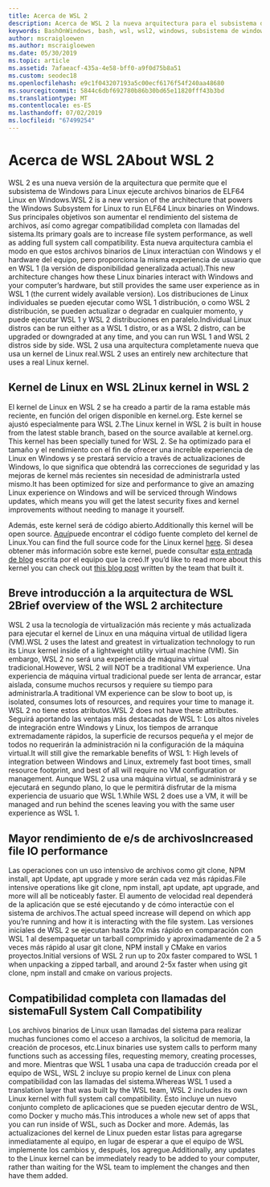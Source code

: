 ```yaml
---
title: Acerca de WSL 2
description: Acerca de WSL 2 la nueva arquitectura para el subsistema de Windows para Linux
keywords: BashOnWindows, bash, wsl, wsl2, windows, subsistema de windows para linux, subsistemawindows, ubuntu, debian, suse, windows 10, instalación
author: mscraigloewen
ms.author: mscraigloewen
ms.date: 05/30/2019
ms.topic: article
ms.assetid: 7afaeacf-435a-4e58-bff0-a9f0d75b8a51
ms.custom: seodec18
ms.openlocfilehash: e9c1f043207193a5c00ecf6176f54f240aa48680
ms.sourcegitcommit: 5844c6dbf692780b86b30bd65e11820fff43b3bd
ms.translationtype: MT
ms.contentlocale: es-ES
ms.lasthandoff: 07/02/2019
ms.locfileid: "67499254"
---
```

# <a name="about-wsl-2"></a><span data-ttu-id="7b997-104">Acerca de WSL 2</span><span class="sxs-lookup"><span data-stu-id="7b997-104">About WSL 2</span></span>

<span data-ttu-id="7b997-105">WSL 2 es una nueva versión de la arquitectura que permite que el subsistema de Windows para Linux ejecute archivos binarios de ELF64 Linux en Windows.</span><span class="sxs-lookup"><span data-stu-id="7b997-105">WSL 2 is a new version of the architecture that powers the Windows Subsystem for Linux to run ELF64 Linux binaries on Windows.</span></span> <span data-ttu-id="7b997-106">Sus principales objetivos son aumentar el rendimiento del sistema de archivos, así como agregar compatibilidad completa con llamadas del sistema.</span><span class="sxs-lookup"><span data-stu-id="7b997-106">Its primary goals are to increase file system performance, as well as adding full system call compatibility.</span></span> <span data-ttu-id="7b997-107">Esta nueva arquitectura cambia el modo en que estos archivos binarios de Linux interactúan con Windows y el hardware del equipo, pero proporciona la misma experiencia de usuario que en WSL 1 (la versión de disponibilidad generalizada actual).</span><span class="sxs-lookup"><span data-stu-id="7b997-107">This new architecture changes how these Linux binaries interact with Windows and your computer’s hardware, but still provides the same user experience as in WSL 1 (the current widely available version).</span></span> <span data-ttu-id="7b997-108">Los distribuciones de Linux individuales se pueden ejecutar como WSL 1 distribución, o como WSL 2 distribución, se pueden actualizar o degradar en cualquier momento, y puede ejecutar WSL 1 y WSL 2 distribuciones en paralelo.</span><span class="sxs-lookup"><span data-stu-id="7b997-108">Individual Linux distros can be run either as a WSL 1 distro, or as a WSL 2 distro, can be upgraded or downgraded at any time, and you can run WSL 1 and WSL 2 distros side by side.</span></span> <span data-ttu-id="7b997-109">WSL 2 usa una arquitectura completamente nueva que usa un kernel de Linux real.</span><span class="sxs-lookup"><span data-stu-id="7b997-109">WSL 2 uses an entirely new architecture that uses a real Linux kernel.</span></span>

## <a name="linux-kernel-in-wsl-2"></a><span data-ttu-id="7b997-110">Kernel de Linux en WSL 2</span><span class="sxs-lookup"><span data-stu-id="7b997-110">Linux kernel in WSL 2</span></span>

<span data-ttu-id="7b997-111">El kernel de Linux en WSL 2 se ha creado a partir de la rama estable más reciente, en función del origen disponible en kernel.org. Este kernel se ajustó especialmente para WSL 2.</span><span class="sxs-lookup"><span data-stu-id="7b997-111">The Linux kernel in WSL 2 is built in house from the latest stable branch, based on the source available at kernel.org. This kernel has been specially tuned for WSL 2.</span></span> <span data-ttu-id="7b997-112">Se ha optimizado para el tamaño y el rendimiento con el fin de ofrecer una increíble experiencia de Linux en Windows y se prestará servicio a través de actualizaciones de Windows, lo que significa que obtendrá las correcciones de seguridad y las mejoras de kernel más recientes sin necesidad de administrarla usted mismo.</span><span class="sxs-lookup"><span data-stu-id="7b997-112">It has been optimized for size and performance to give an amazing Linux experience on Windows and will be serviced through Windows updates, which means you will get the latest security fixes and kernel improvements without needing to manage it yourself.</span></span>

<span data-ttu-id="7b997-113">Además, este kernel será de código abierto.</span><span class="sxs-lookup"><span data-stu-id="7b997-113">Additionally this kernel will be open source.</span></span> <span data-ttu-id="7b997-114">[Aquí](https://github.com/microsoft/WSL2-Linux-Kernel)puede encontrar el código fuente completo del kernel de Linux.</span><span class="sxs-lookup"><span data-stu-id="7b997-114">You can find the full source code for the Linux kernel [here](https://github.com/microsoft/WSL2-Linux-Kernel).</span></span> <span data-ttu-id="7b997-115">Si desea obtener más información sobre este kernel, puede consultar [esta entrada de blog](https://devblogs.microsoft.com/commandline/shipping-a-linux-kernel-with-windows/) escrita por el equipo que la creó.</span><span class="sxs-lookup"><span data-stu-id="7b997-115">If you’d like to read more about this kernel you can check out [this blog post](https://devblogs.microsoft.com/commandline/shipping-a-linux-kernel-with-windows/) written by the team that built it.</span></span>

## <a name="brief-overview-of-the-wsl-2-architecture"></a><span data-ttu-id="7b997-116">Breve introducción a la arquitectura de WSL 2</span><span class="sxs-lookup"><span data-stu-id="7b997-116">Brief overview of the WSL 2 architecture</span></span>

<span data-ttu-id="7b997-117">WSL 2 usa la tecnología de virtualización más reciente y más actualizada para ejecutar el kernel de Linux en una máquina virtual de utilidad ligera (VM).</span><span class="sxs-lookup"><span data-stu-id="7b997-117">WSL 2 uses the latest and greatest in virtualization technology to run its Linux kernel inside of a lightweight utility virtual machine (VM).</span></span> <span data-ttu-id="7b997-118">Sin embargo, WSL 2 no será una experiencia de máquina virtual tradicional.</span><span class="sxs-lookup"><span data-stu-id="7b997-118">However, WSL 2 will NOT be a traditional VM experience.</span></span> <span data-ttu-id="7b997-119">Una experiencia de máquina virtual tradicional puede ser lenta de arrancar, estar aislada, consume muchos recursos y requiere su tiempo para administrarla.</span><span class="sxs-lookup"><span data-stu-id="7b997-119">A traditional VM experience can be slow to boot up, is isolated, consumes lots of resources, and requires your time to manage it.</span></span> <span data-ttu-id="7b997-120">WSL 2 no tiene estos atributos.</span><span class="sxs-lookup"><span data-stu-id="7b997-120">WSL 2 does not have these attributes.</span></span> <span data-ttu-id="7b997-121">Seguirá aportando las ventajas más destacadas de WSL 1: Los altos niveles de integración entre Windows y Linux, los tiempos de arranque extremadamente rápidos, la superficie de recursos pequeña y el mejor de todos no requerirán la administración ni la configuración de la máquina virtual.</span><span class="sxs-lookup"><span data-stu-id="7b997-121">It will still give the remarkable benefits of WSL 1: High levels of integration between Windows and Linux, extremely fast boot times, small resource footprint, and best of all will require no VM configuration or management.</span></span> <span data-ttu-id="7b997-122">Aunque WSL 2 usa una máquina virtual, se administrará y se ejecutará en segundo plano, lo que le permitirá disfrutar de la misma experiencia de usuario que WSL 1.</span><span class="sxs-lookup"><span data-stu-id="7b997-122">While WSL 2 does use a VM, it will be managed and run behind the scenes leaving you with the same user experience as WSL 1.</span></span>

## <a name="increased-file-io-performance"></a><span data-ttu-id="7b997-123">Mayor rendimiento de e/s de archivos</span><span class="sxs-lookup"><span data-stu-id="7b997-123">Increased file IO performance</span></span>

<span data-ttu-id="7b997-124">Las operaciones con un uso intensivo de archivos como git clone, NPM install, apt Update, apt upgrade y more serán cada vez más rápidas.</span><span class="sxs-lookup"><span data-stu-id="7b997-124">File intensive operations like git clone, npm install, apt update, apt upgrade, and more will all be noticeably faster.</span></span> <span data-ttu-id="7b997-125">El aumento de velocidad real dependerá de la aplicación que se esté ejecutando y de cómo interactúe con el sistema de archivos.</span><span class="sxs-lookup"><span data-stu-id="7b997-125">The actual speed increase will depend on which app you’re running and how it is interacting with the file system.</span></span> <span data-ttu-id="7b997-126">Las versiones iniciales de WSL 2 se ejecutan hasta 20x más rápido en comparación con WSL 1 al desempaquetar un tarball comprimido y aproximadamente de 2 a 5 veces más rápido al usar git clone, NPM install y CMake en varios proyectos.</span><span class="sxs-lookup"><span data-stu-id="7b997-126">Initial versions of WSL 2 run up to 20x faster compared to WSL 1 when unpacking a zipped tarball, and around 2-5x faster when using git clone, npm install and cmake on various projects.</span></span>

## <a name="full-system-call-compatibility"></a><span data-ttu-id="7b997-127">Compatibilidad completa con llamadas del sistema</span><span class="sxs-lookup"><span data-stu-id="7b997-127">Full System Call Compatibility</span></span>

<span data-ttu-id="7b997-128">Los archivos binarios de Linux usan llamadas del sistema para realizar muchas funciones como el acceso a archivos, la solicitud de memoria, la creación de procesos, etc.</span><span class="sxs-lookup"><span data-stu-id="7b997-128">Linux binaries use system calls to perform many functions such as accessing files, requesting memory, creating processes, and more.</span></span> <span data-ttu-id="7b997-129">Mientras que WSL 1 usaba una capa de traducción creada por el equipo de WSL, WSL 2 incluye su propio kernel de Linux con plena compatibilidad con las llamadas del sistema.</span><span class="sxs-lookup"><span data-stu-id="7b997-129">Whereas WSL 1 used a translation layer that was built by the WSL team, WSL 2 includes its own Linux kernel with full system call compatibility.</span></span> <span data-ttu-id="7b997-130">Esto incluye un nuevo conjunto completo de aplicaciones que se pueden ejecutar dentro de WSL, como Docker y mucho más.</span><span class="sxs-lookup"><span data-stu-id="7b997-130">This introduces a whole new set of apps that you can run inside of WSL, such as Docker and more.</span></span> <span data-ttu-id="7b997-131">Además, las actualizaciones del kernel de Linux pueden estar listas para agregarse inmediatamente al equipo, en lugar de esperar a que el equipo de WSL implemente los cambios y, después, los agregue.</span><span class="sxs-lookup"><span data-stu-id="7b997-131">Additionally, any updates to the Linux kernel can be immediately ready to be added to your computer, rather than waiting for the WSL team to implement the changes and then have them added.</span></span>